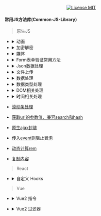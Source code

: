 <p align="center">
  <a href="https://www.skillnull.com"><img src="https://skillnull.com/others/images/brand/MIT.svg" alt="License MIT"></a>
</p>

#### 常用JS方法库(Common-JS-Library)

> 原生JS

* <details>
  	<summary>动画</summary>

    - [落彩条动画效果](/Native-JavaScript/animations/fall.md#落彩条动画效果)
  </details>

* <details>
  	<summary>加密解密</summary>

    - [Base64](/Native-JavaScript/encryption-decryption/base64.md#Base64)
  </details>

* <details>
  	<summary>媒体</summary>

    - [音频播放](/Native-JavaScript/media.md#音频播放)
  </details>  

* <details>
  	<summary>Form表单验证常用方法</summary>

    - [验证邮箱](/Native-JavaScript/form-validator.md#验证邮箱)
    - [验证手机号](/Native-JavaScript/form-validator.md#验证手机号)
    - [去除字符串前后空格](/Native-JavaScript/form-validator.md#去除字符串前后空格)
    - [去除字符串所有空格](/Native-JavaScript/form-validator.md#去除字符串所有空格)
    - [图片的预加载](/Native-JavaScript/form-validator.md#图片的预加载)
    - [验证密码，密码为6-12位字母数字或符号最少两种组合,特殊符号为 ~!@#$%^&*.,](/Native-JavaScript/form-validator.md#验证密码，密码为6-12位字母数字或符号最少两种组合)
    - [仅允许输入正整数](/Native-JavaScript/form-validator.md#仅允许输入正整数)
    - [仅允许输入负整数](/Native-JavaScript/form-validator.md#仅允许输入负整数)
    - [校验身份证号](/Native-JavaScript/form-validator.md#校验身份证号)
  </details>

* <details>
  	<summary>Json数据处理</summary>

    - [Json字符串格式化](/Native-JavaScript/json-handle.md#Json字符串格式化)
  </details>

* <details>
  	<summary>文件上传</summary>

    - [图片上传](/Native-JavaScript/file-upload.md#图片上传)
  </details>  

* <details>
  	<summary>数据处理</summary>

    - [保留小数并千分位格式化](/Native-JavaScript/data-handle.md#保留小数并千分位格式化)
    - [递归遍历数组对象，将结果去重](/Native-JavaScript/data-handle.md#递归遍历数组对象，将结果去重)
    - [数字单位格式化](/Native-JavaScript/data-handle.md#数字单位格式化)
    - [获取对象长度](/Native-JavaScript/data-handle.md#获取对象长度)
    - [HTML实体编码转换](/Native-JavaScript/data-handle.md#HTML实体编码转换)
    - [数组拉平](/Native-JavaScript/array.md#数组拉平)
    - [从数组中随机选取指定数量的值](/Native-JavaScript/array.md#从数组中随机选取指定数量的值)
    - [洗牌算法打乱数组顺序](/Native-JavaScript/array.md#洗牌算法打乱数组顺序)
  </details>

* <details>
  	<summary>数据类型处理</summary>

    - [合并两个函数](/Native-JavaScript/data-type-handle.md#合并两个函数)
    - [深度比较两个对象是否相等](/Native-JavaScript/data-type-handle.md#深度比较两个对象是否相等)
    - [深度比较两个数组是否相等](/Native-JavaScript/data-type-handle.md#深度比较两个数组是否相等)
    - [深度拷贝](/Native-JavaScript/data-type-handle.md#深度拷贝)
  </details>

* <details>
  	<summary>DOM相关处理</summary>

    - [监听浏览器标签页的显示与隐藏](/Native-JavaScript/dom-handle.md#监听浏览器标签页的显示与隐藏)
    - [监听dom变化](/Native-JavaScript/dom-handle.md#监听dom变化)
    - [滚动到底部](/Native-JavaScript/dom-handle.md#滚动到底部)
    - [页面title滚动](/Native-JavaScript/dom-handle.md#页面title滚动)
    - [阻止滚动穿透](/Native-JavaScript/dom-handle.md#阻止滚动穿透)
    - [水印](/Native-JavaScript/dom-handle.md#水印)
  </details>

* <details>
  	<summary>时间相关处理</summary>

    - [比较两个时间的时间差](/Native-JavaScript/time-handle.md#比较两个时间的时间差)
    - [图表根据时间进行补点](/Native-JavaScript/time-handle.md#图表根据时间进行补点)
    - [随机生成时间段内的日期](/Native-JavaScript/time-handle.md#随机生成时间段内的日期)
    - [多长时间以前](/Native-JavaScript/time-handle.md#多长时间以前)
    - [时间段内倒计时](/Native-JavaScript/time-handle.md#时间段内倒计时)
    - [定时器](/Native-JavaScript/time-handle.md#定时器)
  </details>

* [滚动条处理](/Native-JavaScript/scroll-handle.md#滚动条位置处理)
* [获取url的参数值，兼容search和hash](/Native-JavaScript/url-param.md#获取hash或者search参数值)
* [原生ajax封装](/Native-JavaScript/ajax.md#原生ajax封装)
* [传入event则阻止冒泡](/Native-JavaScript/cancel-bubble.md#传入event则阻止冒泡)
* [动态计算rem](/Native-JavaScript/rem.md#动态计算rem)
* [复制内容](/Native-JavaScript/copy.md#复制内容)

> React

* <details>
     <summary>自定义 Hooks</summary>

    - [获取useState最新值](/React/customs-hooks.md#获取useState最新值)

 </details>

> Vue

* <details>
     <summary>Vue2 指令</summary>

    - [点击元素外部关闭元素](/Vue/vue-directives/click-outside-to-close.md#点击当前区块元素外部关闭当前区块元素)
    - [图片懒加载](/Vue/vue-directives/lazy-load-image.md#使用交叉观察器进行图片懒加载)

 </details>

* <details>
     <summary>Vue2 过滤器</summary>

    - [时间格式化](/Vue/vue-filter/time-format.md#时间格式化)

 </details>

